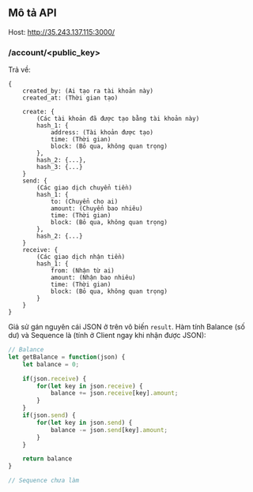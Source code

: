 ## Mô tả API

Host: http://35.243.137.115:3000/

### /account/<public_key>

Trả về:

````
{
    created_by: (Ai tạo ra tài khoản này)
    created_at: (Thời gian tạo)

    create: {
        (Các tài khoản đã được tạo bằng tài khoản này)
        hash_1: {
            address: (Tài khoản được tạo)
            time: (Thời gian)
            block: (Bỏ qua, không quan trọng)
        },
        hash_2: {...},
        hash_3: {...}
    }
    send: {
        (Các giao dịch chuyển tiền)
        hash_1: {
            to: (Chuyển cho ai)
            amount: (Chuyển bao nhiêu)
            time: (Thời gian)
            block: (Bỏ qua, không quan trọng)
        },
        hash_2: {...}
    }
    receive: {
        (Các giao dịch nhận tiền)
        hash_1: {
            from: (Nhận từ ai)
            amount: (Nhận bao nhiêu)
            time: (Thời gian)
            block: (Bỏ qua, không quan trọng)
        }
    }
}
````

Giả sử gán nguyên cái JSON ở trên vô biến `result`. Hàm tính Balance (số dư) và Sequence là (tính ở Client ngay khi nhận được JSON):

````js
// Balance
let getBalance = function(json) {
    let balance = 0;

    if(json.receive) {
        for(let key in json.receive) {
            balance += json.receive[key].amount;
        }
    }
    if(json.send) {
        for(let key in json.send) {
            balance -= json.send[key].amount;
        }
    }

    return balance
}
````

````js
// Sequence chưa làm
````